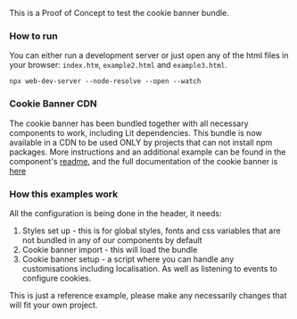 This is a Proof of Concept to test the cookie banner bundle.

### How to run

You can either run a development server or just open any of the html files in your browser: `index.htm`, `example2.html`
and `example3.html`.

```shell
npx web-dev-server --node-resolve --open --watch
```

### Cookie Banner CDN

The cookie banner has been bundled together with all necessary components to work, including Lit dependencies.
This bundle is now available in a CDN to be used ONLY by projects that can not install npm packages.
More instructions and an additional example can be found in the component's
[readme](https://github.com/justeattakeaway/pie/tree/main/packages/components/pie-cookie-banner#cdn-usage), and
the full documentation of the cookie banner is [here](https://pie.design/patterns/cookie-banner/code/)

### How this examples work

All the configuration is being done in the header, it needs:

1. Styles set up - this is for global styles, fonts and css variables that are not bundled in any of our components by
   default
2. Cookie banner import - this will load the bundle
3. Cookie banner setup - a script where you can handle any customisations including localisation. As well as listening
   to events to configure cookies.

This is just a reference example, please make any necessarily changes that will fit your own project.
